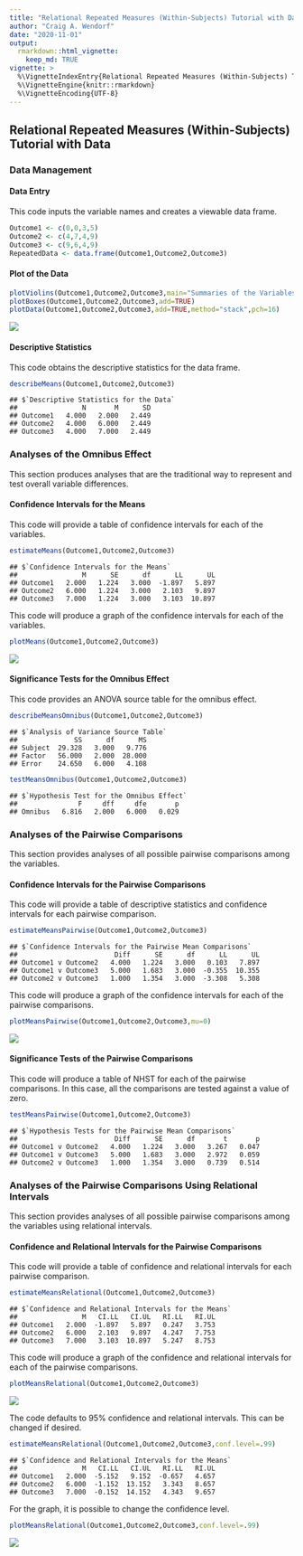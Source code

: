 ```yaml
---
title: "Relational Repeated Measures (Within-Subjects) Tutorial with Data"
author: "Craig A. Wendorf"
date: "2020-11-01"
output: 
  rmarkdown::html_vignette:
    keep_md: TRUE
vignette: >
  %\VignetteIndexEntry{Relational Repeated Measures (Within-Subjects) Tutorial with Data}
  %\VignetteEngine{knitr::rmarkdown}
  %\VignetteEncoding{UTF-8}
---
```






## Relational Repeated Measures (Within-Subjects) Tutorial with Data

### Data Management

#### Data Entry

This code inputs the variable names and creates a viewable data frame.

```r
Outcome1 <- c(0,0,3,5)
Outcome2 <- c(4,7,4,9)
Outcome3 <- c(9,6,4,9)
RepeatedData <- data.frame(Outcome1,Outcome2,Outcome3)
```

#### Plot of the Data


```r
plotViolins(Outcome1,Outcome2,Outcome3,main="Summaries of the Variables")
plotBoxes(Outcome1,Outcome2,Outcome3,add=TRUE)
plotData(Outcome1,Outcome2,Outcome3,add=TRUE,method="stack",pch=16)
```

![](figures/Repeated-Violins-1.png)<!-- -->

#### Descriptive Statistics

This code obtains the descriptive statistics for the data frame.

```r
describeMeans(Outcome1,Outcome2,Outcome3)
```

```
## $`Descriptive Statistics for the Data`
##                N       M      SD
## Outcome1   4.000   2.000   2.449
## Outcome2   4.000   6.000   2.449
## Outcome3   4.000   7.000   2.449
```

### Analyses of the Omnibus Effect

This section produces analyses that are the traditional way to represent and test overall variable differences.

#### Confidence Intervals for the Means

This code will provide a table of confidence intervals for each of the variables.

```r
estimateMeans(Outcome1,Outcome2,Outcome3)
```

```
## $`Confidence Intervals for the Means`
##                M      SE      df      LL      UL
## Outcome1   2.000   1.224   3.000  -1.897   5.897
## Outcome2   6.000   1.224   3.000   2.103   9.897
## Outcome3   7.000   1.224   3.000   3.103  10.897
```

This code will produce a graph of the confidence intervals for each of the variables.

```r
plotMeans(Outcome1,Outcome2,Outcome3)
```

![](figures/RelationalRepeated-Means-1.png)<!-- -->

#### Significance Tests for the Omnibus Effect

This code provides an ANOVA source table for the omnibus effect.

```r
describeMeansOmnibus(Outcome1,Outcome2,Outcome3)
```

```
## $`Analysis of Variance Source Table`
##              SS      df      MS
## Subject  29.328   3.000   9.776
## Factor   56.000   2.000  28.000
## Error    24.650   6.000   4.108
```

```r
testMeansOmnibus(Outcome1,Outcome2,Outcome3)
```

```
## $`Hypothesis Test for the Omnibus Effect`
##               F     dff     dfe       p
## Omnibus   6.816   2.000   6.000   0.029
```

### Analyses of the Pairwise Comparisons

This section provides analyses of all possible pairwise comparisons among the variables.

#### Confidence Intervals for the Pairwise Comparisons

This code will provide a table of descriptive statistics and confidence intervals for each pairwise comparison.


```r
estimateMeansPairwise(Outcome1,Outcome2,Outcome3)
```

```
## $`Confidence Intervals for the Pairwise Mean Comparisons`
##                        Diff      SE      df      LL      UL
## Outcome1 v Outcome2   4.000   1.224   3.000   0.103   7.897
## Outcome1 v Outcome3   5.000   1.683   3.000  -0.355  10.355
## Outcome2 v Outcome3   1.000   1.354   3.000  -3.308   5.308
```

This code will produce a graph of the confidence intervals for each of the pairwise comparisons.

```r
plotMeansPairwise(Outcome1,Outcome2,Outcome3,mu=0)
```

![](figures/RelationalRepeated-Pairwise-1.png)<!-- -->

#### Significance Tests of the Pairwise Comparisons

This code will produce a table of NHST for each of the pairwise comparisons. In this case, all the comparisons are tested against a value of zero.

```r
testMeansPairwise(Outcome1,Outcome2,Outcome3)
```

```
## $`Hypothesis Tests for the Pairwise Mean Comparisons`
##                        Diff      SE      df       t       p
## Outcome1 v Outcome2   4.000   1.224   3.000   3.267   0.047
## Outcome1 v Outcome3   5.000   1.683   3.000   2.972   0.059
## Outcome2 v Outcome3   1.000   1.354   3.000   0.739   0.514
```

### Analyses of the Pairwise Comparisons Using Relational Intervals

This section provides analyses of all possible pairwise comparisons among the variables using relational intervals.

#### Confidence and Relational Intervals for the Pairwise Comparisons

This code will provide a table of confidence and relational intervals for each pairwise comparison.

```r
estimateMeansRelational(Outcome1,Outcome2,Outcome3)
```

```
## $`Confidence and Relational Intervals for the Means`
##                M   CI.LL   CI.UL   RI.LL   RI.UL
## Outcome1   2.000  -1.897   5.897   0.247   3.753
## Outcome2   6.000   2.103   9.897   4.247   7.753
## Outcome3   7.000   3.103  10.897   5.247   8.753
```

This code will produce a graph of the confidence and relational intervals for each of the pairwise comparisons.

```r
plotMeansRelational(Outcome1,Outcome2,Outcome3)
```

![](figures/RelationalRepeated-RelationalA-1.png)<!-- -->

The code defaults to 95% confidence and relational intervals. This can be changed if desired.

```r
estimateMeansRelational(Outcome1,Outcome2,Outcome3,conf.level=.99)
```

```
## $`Confidence and Relational Intervals for the Means`
##                M   CI.LL   CI.UL   RI.LL   RI.UL
## Outcome1   2.000  -5.152   9.152  -0.657   4.657
## Outcome2   6.000  -1.152  13.152   3.343   8.657
## Outcome3   7.000  -0.152  14.152   4.343   9.657
```

For the graph, it is possible to change the confidence level.

```r
plotMeansRelational(Outcome1,Outcome2,Outcome3,conf.level=.99)
```

![](figures/RelationalRepeated-RelationalB-1.png)<!-- -->
